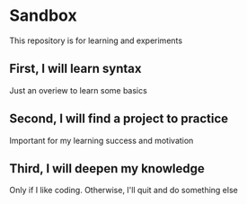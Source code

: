 # Sandbox
This repository is for learning and experiments
## First, I will learn syntax
Just an overiew to learn some basics
## Second, I will find a project to practice
Important for my learning success and motivation
## Third, I will deepen my knowledge
Only if I like coding. Otherwise, I'll quit and do something else
